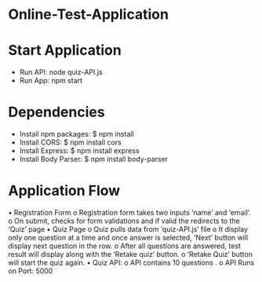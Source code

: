 # Online-Test-Application

# Start Application

- Run API: node quiz-API.js
- Run App: npm start

# Dependencies

- Install npm packages: $ npm install
- Install CORS: $ npm install cors
- Install Express: $ npm install express
- Install Body Parser: $ npm install body-parser

# Application Flow
•	Registration Form 
    o	Registration form takes two inputs ‘name’ and ‘email’.
    o	On submit, checks for form validations and if valid the redirects to the ‘Quiz’ page
•	Quiz Page
    o	Quiz pulls data from ‘quiz-API.js’ file
    o	It display only one question at a time and once answer is selected, ‘Next’ button will display next question in the row.
    o	After all questions are answered, test result will display along with the ‘Retake quiz’ button.
    o	‘Retake Quiz’ button will start the quiz again.
•	Quiz API: 
    o	API contains 10 questions .
    o	API Runs on Port: 5000
